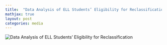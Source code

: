 ```yaml
---
title:  "Data Analysis of ELL Students’ Eligibility for Reclassification"
mathjax: true
layout: post
categories: media
---
```


![Data Analysis of ELL Students’ Eligibility for Reclassification](https://github.com/tammysilva/tammyts.github.io/assets/86021390/93dfc09e-bc8e-4898-8e54-49034bac692a)

